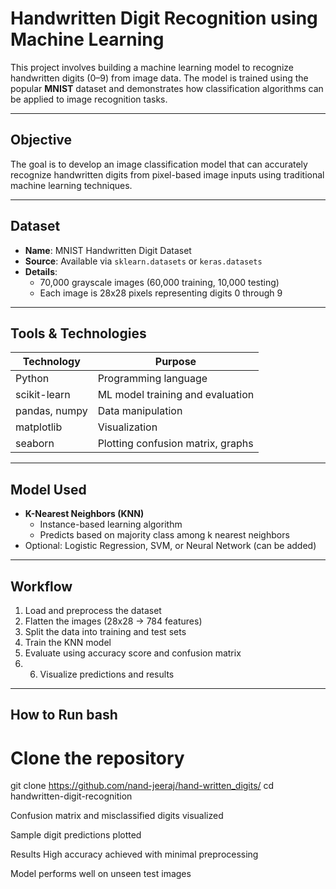 # Handwritten Digit Recognition using Machine Learning

This project involves building a machine learning model to recognize handwritten digits (0–9) from image data. The model is trained using the popular **MNIST** dataset and demonstrates how classification algorithms can be applied to image recognition tasks.

---

## Objective

The goal is to develop an image classification model that can accurately recognize handwritten digits from pixel-based image inputs using traditional machine learning techniques.

---

## Dataset

- **Name**: MNIST Handwritten Digit Dataset  
- **Source**: Available via `sklearn.datasets` or `keras.datasets`
- **Details**:
  - 70,000 grayscale images (60,000 training, 10,000 testing)
  - Each image is 28x28 pixels representing digits 0 through 9

---

## Tools & Technologies

| Technology     | Purpose                          |
|----------------|----------------------------------|
| Python         | Programming language             |
| scikit-learn   | ML model training and evaluation |
| pandas, numpy  | Data manipulation                |
| matplotlib     | Visualization                    |
| seaborn        | Plotting confusion matrix, graphs|

---

## Model Used

- **K-Nearest Neighbors (KNN)**
  - Instance-based learning algorithm
  - Predicts based on majority class among k nearest neighbors
- Optional: Logistic Regression, SVM, or Neural Network (can be added)

---

## Workflow

1. Load and preprocess the dataset
2. Flatten the images (28x28 → 784 features)
3. Split the data into training and test sets
4. Train the KNN model
5. Evaluate using accuracy score and confusion matrix
6. 6. Visualize predictions and results

---

## How to Run bash
# Clone the repository
git clone https://github.com/nand-jeeraj/hand-written_digits/
cd handwritten-digit-recognition




Confusion matrix and misclassified digits visualized

Sample digit predictions plotted

Results
High accuracy achieved with minimal preprocessing

Model performs well on unseen test images

